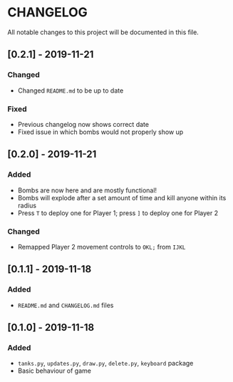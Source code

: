 # CHANGELOG
All notable changes to this project will be documented in this file.

## [0.2.1] - 2019-11-21
### Changed
- Changed `README.md` to be up to date

### Fixed
- Previous changelog now shows correct date
- Fixed issue in which bombs would not properly show up

## [0.2.0] - 2019-11-21
### Added
- Bombs are now here and are mostly functional!
- Bombs will explode after a set amount of time and kill anyone within its radius
- Press `T` to deploy one for Player 1; press `]` to deploy one for Player 2

### Changed
- Remapped Player 2 movement controls to `OKL;` from `IJKL`

## [0.1.1] - 2019-11-18
### Added
- `README.md` and `CHANGELOG.md` files

## [0.1.0] - 2019-11-18
### Added
- `tanks.py`, `updates.py`, `draw.py`, `delete.py`, `keyboard` package
- Basic behaviour of game
